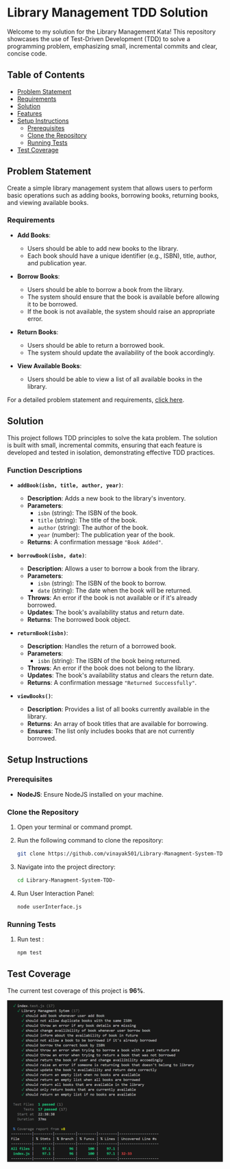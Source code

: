 # Library Management TDD Solution

Welcome to my solution for the Library Management Kata! This repository showcases the use of Test-Driven Development (TDD) to solve a programming problem, emphasizing small, incremental commits and clear, concise code.

## Table of Contents

- [Problem Statement](#problem-statement)
- [Requirements](#requirements)
- [Solution](#solution)
- [Features](#function-descriptions)
- [Setup Instructions](#setup-instructions)
  - [Prerequisites](#prerequisites)
  - [Clone the Repository](#clone-the-repository)
  - [Running Tests](#running-tests)
- [Test Coverage](#test-coverage)

## Problem Statement

Create a simple library management system that allows users to perform basic operations such as adding books, borrowing books, returning books, and viewing available books.

### Requirements

- **Add Books**:
  - Users should be able to add new books to the library.
  - Each book should have a unique identifier (e.g., ISBN), title, author, and publication year.

- **Borrow Books**:
  - Users should be able to borrow a book from the library.
  - The system should ensure that the book is available before allowing it to be borrowed.
  - If the book is not available, the system should raise an appropriate error.

- **Return Books**:
  - Users should be able to return a borrowed book.
  - The system should update the availability of the book accordingly.

- **View Available Books**:
  - Users should be able to view a list of all available books in the library.

For a detailed problem statement and requirements, [click here](Problem%20Statement.md).

## Solution

This project follows TDD principles to solve the kata problem. The solution is built with small, incremental commits, ensuring that each feature is developed and tested in isolation, demonstrating effective TDD practices.

### Function Descriptions

- **`addBook(isbn, title, author, year)`**:
  - **Description**: Adds a new book to the library's inventory.
  - **Parameters**:
    - `isbn` (string): The ISBN of the book.
    - `title` (string): The title of the book.
    - `author` (string): The author of the book.
    - `year` (number): The publication year of the book.
  - **Returns**: A confirmation message `"Book Added"`.

- **`borrowBook(isbn, date)`**:
  - **Description**: Allows a user to borrow a book from the library.
  - **Parameters**:
    - `isbn` (string): The ISBN of the book to borrow.
    - `date` (string): The date when the book will be returned.
  - **Throws**: An error if the book is not available or if it's already borrowed.
  - **Updates**: The book's availability status and return date.
  - **Returns**: The borrowed book object.

- **`returnBook(isbn)`**:
  - **Description**: Handles the return of a borrowed book.
  - **Parameters**:
    - `isbn` (string): The ISBN of the book being returned.
  - **Throws**: An error if the book does not belong to the library.
  - **Updates**: The book's availability status and clears the return date.
  - **Returns**: A confirmation message `"Returned Successfully"`.

- **`viewBooks()`**:
  - **Description**: Provides a list of all books currently available in the library.
  - **Returns**: An array of book titles that are available for borrowing.
  - **Ensures**: The list only includes books that are not currently borrowed.

## Setup Instructions

### Prerequisites

- **NodeJS**: Ensure NodeJS installed on your machine.

### Clone the Repository

1. Open your terminal or command prompt.
2. Run the following command to clone the repository:

    ```bash
    git clone https://github.com/vinayak501/Library-Managment-System-TDD-.git
    ```

3. Navigate into the project directory:

    ```bash
    cd Library-Managment-System-TDD-
    ```
    
4. Run User Interaction Panel:

   ```bash
   node userInterface.js
   ```

### Running Tests

1. Run test :

   ```bash
   npm test
   ```
   

## Test Coverage

The current test coverage of this project is **96%**.

![Test Coverage Screenshot](public/Updated_test_case.png) 
